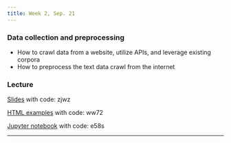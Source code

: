 ```yaml
---
title: Week 2, Sep. 21
---
```


### Data collection and preprocessing
- How to crawl data from a website, utilize APIs, and leverage existing corpora
- How to preprocess the text data crawl from the internet
  

### Lecture
[Slides](https://pan.baidu.com/s/1RfPR0FneIppYNUH1F4ILOw) with code: zjwz 

[HTML examples](https://pan.baidu.com/s/14SOjAVrucIUe1CCSMRglKw) with code: ww72

[Jupyter notebook](https://pan.baidu.com/s/1ohw460auiIEqhMcvEMUehQ) with code: e58s

---
